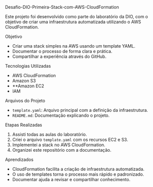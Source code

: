 Desafio-DIO-Primeira-Stack-com-AWS-CloudFormation

Este projeto foi desenvolvido como parte do laboratório da DIO, com o objetivo de criar uma infraestrutura automatizada utilizando o AWS CloudFormation.

Objetivo

- Criar uma stack simples na AWS usando um template YAML.
- Documentar o processo de forma clara e prática.
- Compartilhar a experiência através do GitHub.

Tecnologias Utilizadas

- AWS CloudFormation
- Amazon S3
- **Amazon EC2
- IAM

Arquivos do Projeto

- `template.yaml`: Arquivo principal com a definição da infraestrutura.
- `README.md`: Documentação explicando o projeto.

 Etapas Realizadas

1. Assisti todas as aulas do laboratório.
2. Criei o arquivo `template.yaml` com os recursos EC2 e S3.
3. Implementei a stack no AWS CloudFormation.
4. Organizei este repositório com a documentação.


 Aprendizados

- CloudFormation facilita a criação de infraestrutura automatizada.
- O uso de templates torna o processo mais rápido e padronizado.
- Documentar ajuda a revisar e compartilhar conhecimento.
